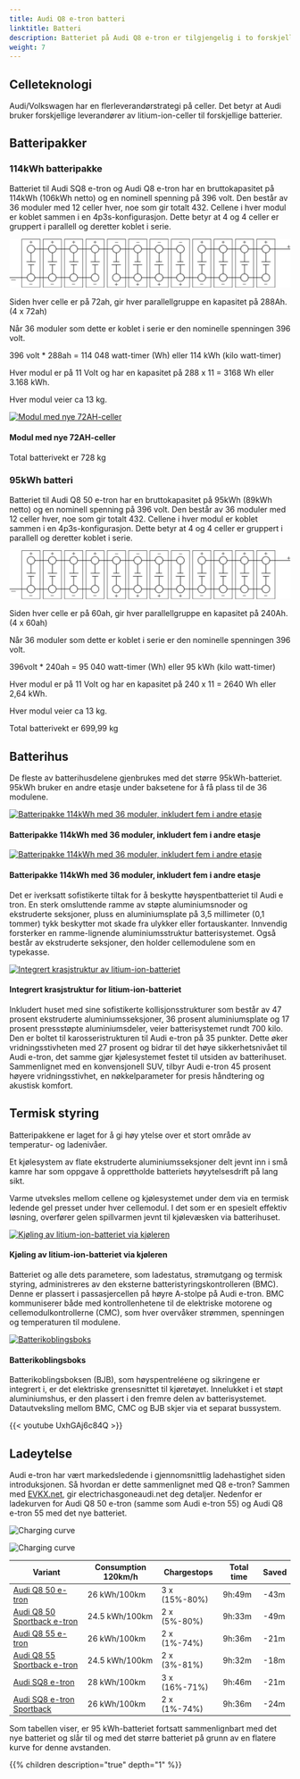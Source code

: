 ```yaml
---
title: Audi Q8 e-tron batteri
linktitle: Batteri
description: Batteriet på Audi Q8 e-tron er tilgjengelig i to forskjellige størrelser. 95kWh og 114kWh brutto.
weight: 7
---
```

<!-- markdownlint-disable MD033 -->
## Celleteknologi

Audi/Volkswagen har en flerleverandørstrategi på celler. Det betyr at Audi bruker forskjellige leverandører av litium-ion-celler til forskjellige batterier.

## Batteripakker

### 114kWh batteripakke

Batteriet til Audi SQ8 e-tron og Audi Q8 e-tron har en bruttokapasitet på 114kWh (106kWh netto) og en nominell spenning på 396 volt.
Den består av 36 moduler med 12 celler hver, noe som gir totalt 432.
Cellene i hver modul er koblet sammen i en 4p3s-konfigurasjon. Dette betyr at 4 og 4 celler er gruppert i parallell og deretter koblet i serie.

![114 kWh-modul](95kwhconnection.drawio.svg "Tilkoblingsskjema 114kWh-modul med 4p3s-konfigurasjon")

Siden hver celle er på 72ah, gir hver parallellgruppe en kapasitet på 288Ah. (4 x 72ah)

Når 36 moduler som dette er koblet i serie er den nominelle spenningen 396 volt.

396 volt * 288ah = 114 048 watt-timer (Wh) eller 114 kWh (kilo watt-timer)

Hver modul er på 11 Volt og har en kapasitet på 288 x 11 = 3168 Wh eller 3.168 kWh.

Hver modul veier ca 13 kg.

<figur>
    <a href="https://media.electrichasgoneaudi.net/multimedia/models/q8-e-tron/drivetrain/battery/72ah_cell.png">
        <img src="https://media.electrichasgoneaudi.net/multimedia/models/q8-e-tron/drivetrain/battery/72ah_cell_st.png" alt="Modul med nye 72AH-celler" title="Modul med nye 72AH-celler ">
    </a>
    <figcaption><h4>Modul med nye 72AH-celler</h4></figcaption>
</figur>

Total batterivekt er 728 kg
### 95kWh batteri

Batteriet til Audi Q8 50 e-tron har en bruttokapasitet på 95kWh (89kWh netto) og en nominell spenning på 396 volt.
Den består av 36 moduler med 12 celler hver, noe som gir totalt 432.
Cellene i hver modul er koblet sammen i en 4p3s-konfigurasjon. Dette betyr at 4 og 4 celler er gruppert i parallell og deretter koblet i serie.

![95 kWh-modul](95kwhconnection.drawio.svg "Tilkoblingsskjema 95kWh-modul med 4p3s-konfigurasjon")

Siden hver celle er på 60ah, gir hver parallellgruppe en kapasitet på 240Ah. (4 x 60ah)

Når 36 moduler som dette er koblet i serie er den nominelle spenningen 396 volt.

396volt * 240ah = 95 040 watt-timer (Wh) eller 95 kWh (kilo watt-timer)

Hver modul er på 11 Volt og har en kapasitet på 240 x 11 = 2640 Wh eller 2,64 kWh.

Hver modul veier ca 13 kg.

Total batterivekt er 699,99 kg
## Batterihus

De fleste av batterihusdelene gjenbrukes med det større 95kWh-batteriet.
95kWh bruker en andre etasje under baksetene for å få plass til de 36 modulene.

<figur>
    <a href="https://media.electrichasgoneaudi.net/multimedia/models/q8-e-tron/drivetrain/battery/pack114.png">
        <img src="https://media.electrichasgoneaudi.net/multimedia/models/q8-e-tron/drivetrain/battery/pack114_st.png" alt="Batteripakke 114kWh med 36 moduler, inkludert fem i andre etasje" title="Batteripakke 114kWh med 36 moduler, inkludert fem i andre etasje">
    </a>
    <figcaption><h4>Batteripakke 114kWh med 36 moduler, inkludert fem i andre etasje</h4></figcaption>
</figur>


<figur>
    <a href="https://media.electrichasgoneaudi.net/multimedia/models/q8-e-tron/drivetrain/battery/pack114_2.png">
        <img src="https://media.electrichasgoneaudi.net/multimedia/models/q8-e-tron/drivetrain/battery/pack114_2_st.png" alt="Batteripakke 114kWh med 36 moduler, inkludert fem i andre etasje" title="Batteripakke 114kWh med 36 moduler, inkludert fem i andre etasje">
    </a>
    <figcaption><h4>Batteripakke 114kWh med 36 moduler, inkludert fem i andre etasje</h4></figcaption>
</figur>


Det er iverksatt sofistikerte tiltak for å beskytte høyspentbatteriet til Audi e tron. En sterk omsluttende ramme av støpte aluminiumsnoder og ekstruderte seksjoner, pluss en aluminiumsplate på 3,5 millimeter (0,1 tommer) tykk beskytter mot skade fra ulykker eller fortauskanter. Innvendig forsterker en ramme-lignende aluminiumsstruktur batterisystemet. Også
består av ekstruderte seksjoner, den holder cellemodulene som en typekasse.

<figur>
    <a href="https://media.electrichasgoneaudi.net/multimedia/models/e-tron/drivetrain/battery/crashstructure.jpg">
        <img src="https://media.electrichasgoneaudi.net/multimedia/models/e-tron/drivetrain/battery/crashstructures.jpg" alt="Integrert krasjstruktur av litium-ion-batteriet" title="Integrert krasjstruktur av litium-ion-batteriet">
    </a>
    <figcaption><h4>Integrert krasjstruktur for litium-ion-batteriet</h4></figcaption>
</figur>

Inkludert huset med sine sofistikerte kollisjonsstrukturer som består av 47 prosent ekstruderte aluminiumsseksjoner, 36 prosent aluminiumsplate og 17 prosent pressstøpte aluminiumsdeler, veier batterisystemet rundt 700 kilo. Den er boltet til karosseristrukturen til Audi e-tron på 35 punkter. Dette øker vridningsstivheten med 27 prosent og bidrar til det høye sikkerhetsnivået til Audi e-tron, det samme gjør kjølesystemet festet til utsiden av batterihuset. Sammenlignet med en konvensjonell SUV, tilbyr Audi e-tron 45 prosent høyere vridningsstivhet, en nøkkelparameter for presis håndtering og akustisk komfort.
## Termisk styring

Batteripakkene er laget for å gi høy ytelse over et stort område av temperatur- og ladenivåer.

Et kjølesystem av flate ekstruderte aluminiumsseksjoner delt jevnt inn i små kamre har som oppgave å opprettholde batteriets høyytelsesdrift på lang sikt.

 Varme utveksles mellom cellene og kjølesystemet under dem via en termisk ledende gel presset under hver cellemodul. I det som er en spesielt effektiv løsning, overfører gelen spillvarmen jevnt til kjølevæsken via batterihuset.

<figur>
    <a href="https://media.electrichasgoneaudi.net/multimedia/models/q8-e-tron/drivetrain/battery/cooling.png">
        <img src="https://media.electrichasgoneaudi.net/multimedia/models/q8-e-tron/drivetrain/battery/cooling_st.png" alt="Kjøling av litium-ion-batteriet via kjøleren" title="Kjøling litium-ion-batteriet via kjøleren">
    </a>
    <figcaption><h4>Kjøling av litium-ion-batteriet via kjøleren</h4></figcaption>
</figur>

Batteriet og alle dets parametere, som ladestatus, strømutgang og termisk styring, administreres av den eksterne batteristyringskontrolleren (BMC). Denne er plassert i passasjercellen på høyre A-stolpe på Audi e-tron. BMC kommuniserer både med kontrollenhetene til de elektriske motorene og cellemodulkontrollerne (CMC), som hver overvåker strømmen, spenningen og temperaturen til modulene.

<figur>
    <a href="https://media.electrichasgoneaudi.net/multimedia/models/e-tron/drivetrain/battery/batteryjunctionbox.jpg">
        <img src="https://media.electrichasgoneaudi.net/multimedia/models/e-tron/drivetrain/battery/batteryjunctionboxs.jpg" alt="Batterikoblingsboks" title="Batterikoblingsboks">
    </a>
    <figcaption><h4>Batterikoblingsboks</h4></figcaption>
</figur>

Batterikoblingsboksen (BJB), som høyspentreléene og sikringene er integrert i, er det elektriske grensesnittet til kjøretøyet. Innelukket i et støpt aluminiumshus, er den plassert i den fremre delen av batterisystemet. Datautveksling mellom BMC, CMC og BJB skjer via et separat bussystem.

{{< youtube UxhGAj6c84Q >}}

## Ladeytelse

Audi e-tron har vært markedsledende i gjennomsnittlig ladehastighet siden introduksjonen. Så hvordan er dette sammenlignet med Q8 e-tron? Sammen med [EVKX.net](https://evkx.net), gir electrichasgoneaudi.net deg
detaljer. Nedenfor er ladekurven for Audi Q8 50 e-tron (samme som Audi e-tron 55) og Audi Q8 e-tron 55 med det nye batteriet.

![Charging curve](../../../../../../articles/e-tron-facelift-q8-etron-2024/chargingcurve95.svg)

![Charging curve](../../../../../../articles/e-tron-facelift-q8-etron-2024/chargingcurve114.svg)

|Variant | Consumption 120km/h | Chargestops | Total time | Saved |
|-------|-------------|-------|------|-----|
|[Audi Q8 50 e-tron](../../models/q8-e-tron/variants/#audi-q8-50-e-tron)                    | 26 kWh/100km       | 3 x (15%-80%)   |9h:49m  | -43m  |
|[Audi Q8 50 Sportback e-tron](../../models/q8-e-tron/variants/#audi-q8-50-sportback-e-tron)| 24.5 kWh/100km     | 2 x (5%-80%)    |9h:33m  | -49m  |
|[Audi Q8 55 e-tron](../../models/q8-e-tron/variants/#audi-q8-55-e-tron)                    | 26 kWh/100km       | 2 x (1%-74%)    |9h:36m  | -21m  |
|[Audi Q8 55 Sportback e-tron](../../models/q8-e-tron/variants/#audi-q8-55-sportback-e-tron)| 24.5 kWh/100km     | 2 x (3%-81%)    |9h:32m  | -18m  |
|[Audi SQ8 e-tron](../../models/q8-e-tron/variants/#audi-sq8-e-tron)                        | 28 kWh/100km       | 3 x (16%-71%)   |9h:46m  | -21m  |
|[Audi SQ8 e-tron Sportback](../../models/q8-e-tron/variants/#audi-sq8-sportback-e-tron)    | 26 kWh/100km       | 2 x (1%-74%)    |9h:36m  | -24m  |

Som tabellen viser, er 95 kWh-batteriet fortsatt sammenlignbart med det nye batteriet og slår til og med det større batteriet på grunn av en flatere kurve for denne avstanden.

{{% children description="true" depth="1" %}}
